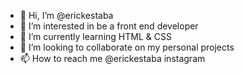 - 👋 Hi, I’m @erickestaba
- 👀 I’m interested in be a front end developer
- 🌱 I’m currently learning HTML & CSS
- 💞️ I’m looking to collaborate on my personal projects
- 📫 How to reach me @erickestaba instagram

<!---
erickestaba/erickestaba is a ✨ special ✨ repository because its `README.md` (this file) appears on your GitHub profile.
You can click the Preview link to take a look at your changes.
--->
